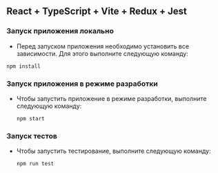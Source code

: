 ## React + TypeScript + Vite + Redux + Jest

### Запуск приложения локально

* Перед запуском приложения необходимо установить все зависимости. Для этого выполните следующую команду:

 `npm install`

### Запуск приложения в режиме разработки

* Чтобы запустить приложение в режиме разработки, выполните следующую команду:

  `npm start`

### Запуск тестов

* Чтобы запустить тестирование, выполните следующую команду:

  `npm run test`